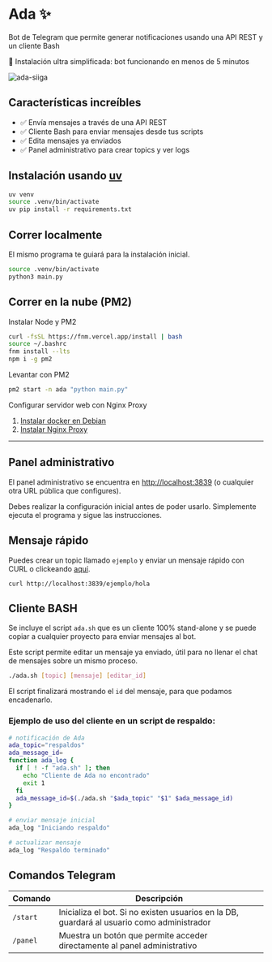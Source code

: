 # Ada ✨
Bot de Telegram que permite generar notificaciones usando una API REST y un cliente Bash

🤯 Instalación ultra simplificada: bot funcionando en menos de 5 minutos

![ada-siiga](https://github.com/user-attachments/assets/445aa91a-0115-4c9c-94cf-65eee431b8c3)

## Características increíbles
- ✅ Envía mensajes a través de una API REST
- ✅ Cliente Bash para enviar mensajes desde tus scripts
- ✅ Edita mensajes ya enviados
- ✅ Panel administrativo para crear topics y ver logs

## Instalación usando [uv](https://astral.sh/blog/uv)
```bash
uv venv
source .venv/bin/activate
uv pip install -r requirements.txt
```

## Correr localmente
El mismo programa te guiará para la instalación inicial.
```bash
source .venv/bin/activate
python3 main.py
```

## Correr en la nube (PM2)
Instalar Node y PM2
```bash
curl -fsSL https://fnm.vercel.app/install | bash
source ~/.bashrc
fnm install --lts
npm i -g pm2
```
Levantar con PM2
```bash
pm2 start -n ada "python main.py"
```
Configurar servidor web con Nginx Proxy
1. [Instalar docker en Debian](https://docs.docker.com/engine/install/debian/)
2. [Instalar Nginx Proxy](https://www.notion.so/opaito/docker-nginx-proxy-manager-ui-1213b18d779880b78ffdceeef72c3dca?pvs=4)

---

## Panel administrativo
El panel administrativo se encuentra en [http://localhost:3839](http://localhost:3839) (o cualquier otra URL pública que configures).

Debes realizar la configuración inicial antes de poder usarlo. Simplemente ejecuta el programa y sigue las instrucciones.

## Mensaje rápido
Puedes crear un topic llamado `ejemplo` y enviar un mensaje rápido con CURL o clickeando [aquí](http://localhost:3839/ejemplo/hola).
```
curl http://localhost:3839/ejemplo/hola
```

## Cliente BASH
Se incluye el script `ada.sh` que es un cliente 100% stand-alone y se puede copiar a cualquier proyecto para enviar mensajes al bot.

Este script permite editar un mensaje ya enviado, útil para no llenar el chat de mensajes sobre un mismo proceso.

```bash
./ada.sh [topic] [mensaje] [editar_id]
```

El script finalizará mostrando  el `id` del mensaje, para que podamos encadenarlo. 

### Ejemplo de uso del cliente en un script de respaldo:

```bash
# notificación de Ada
ada_topic="respaldos"
ada_message_id=
function ada_log {
  if [ ! -f "ada.sh" ]; then
    echo "Cliente de Ada no encontrado"
    exit 1
  fi
  ada_message_id=$(./ada.sh "$ada_topic" "$1" $ada_message_id)
}

# enviar mensaje inicial
ada_log "Iniciando respaldo"

# actualizar mensaje
ada_log "Respaldo terminado"
```

## Comandos Telegram

| Comando | Descripción                                                                 |
|---------|-----------------------------------------------------------------------------|
| `/start` | Inicializa el bot. Si no existen usuarios en la DB, guardará al usuario como administrador |
| `/panel` | Muestra un botón que permite acceder directamente al panel administrativo |

